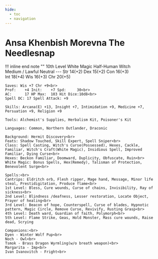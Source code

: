 ```yaml
---
hide:
  - toc
  - navigation
---
```


# Ansa Khenbish Morevna The Needlesnap

!!! inline end note ""
    10th Level White Magic Half-Human Witch<br>
    Medium / Lawful Neutral
    ---
    Str 14(+2) Dex 15(+2) Con 16(+3)<br>
    Int 18(+4) Wis 16(+3) Chr 20(+5)

    Saves: Wis +7 Chr +9<br>
    Prof:    +4 Init:    +7 Spd:     30<br>
    AC:      17 HP Max:  103 Hit Dice:10d8<br>
    Spell DC: 17 Spell Attack: +9

    Skills: Arcana(E) +13, Insight +7, Intimidation +9, Medicine +7, Persuation +9, Religion +9

    Tools: Alchemist's Supplies, Herbalism Kit, Poisoner's Kit

    Languages: Common, Northern Outlander, Draconic

    Background: Hermit Discovery<br>
    Feats: Shadow Touched, Skill Expert, Spell Sniper<br>
    Class: Spell Casting, Witch's Curse(Possessed), Hexes, Cackle, Familiar, Witch's Craft(White Magic), Insidious Spell, Improved Familiar, Dying Curse<br>
    Hexes: Beckon Familiar, Doomward, Duplicity, Obfuscate, Ruin<br>
    White Magic: Bonus Spells, Hex(Remedy), Talisman of Protection, Benevolent Surge<br>

    Spells:<br>
    Cantrips: Eldritch orb, Flesh ripper, Mage hand, Message, Minor life steal, Prestidigitation, Produce flame<br>
    1st Level: Bless, Cure wounds, Curse of chains, Invisibility, Ray of sickness<br>
    2nd Level: Blindness /deafness, Lesser restoration, Locate Object, Prayer of healing<br>
    3rd Level: Beacon of hope, Counterspell, Curse of blades, Hypnotic pattern, Magic Circle, Remove Curse, Revivify, Rusting Grasp<br>
    4th Level: Death ward, Guardian of faith, Polymorph<br>
    5th Level: Flame Strike, Geas, Hold Monster, Mass cure wounds, Raise dead, Scrying

    Companions:<br>
    Dyen - Winter Wolf Pup<br>
    Noch - Owl<br>
    Tsmok - Brass Dragon Wyrmling(w/o breath weapon)<br>
    Margarita - Imp<br>
    Ivan Ivanovitch - Fright<br>
